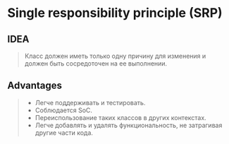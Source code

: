 # Single responsibility principle (SRP)

## IDEA
> Класс должен иметь только одну причину для изменения и должен быть сосредоточен на ее выполнении.

## Advantages
> - Легче поддерживать и тестировать.
> - Соблюдается SoC.
> - Переиспользование таких классов в других контекстах.
> - Легче добавлять и удалять функциональность, не затрагивая другие части кода.
